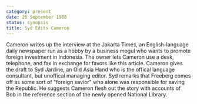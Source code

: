 ```yaml
---
category: present
date: 26 September 1988
status: synopsis
title: Syd Edits Cameron
---
```


Cameron writes up the interview at the Jakarta Times, an English-language daily newspaper run as a hobby by a business mogul who wants to promote foreign investment in Indonesia. The owner lets Cameron use a desk, telephone, and fax in exchange for favors like this article. Cameron gives the draft to Syd Jardine, an Old Asia Hand who is the offical language consultant, but unoffical managing editor. Syd remarks that Freeberg comes off
as some sort of "foreign savior" who alone was responsible for saving the Republic. He suggests Cameron flesh out the story with accounts of Bob in the reference section of the newly
opened National Library.
